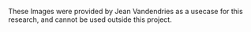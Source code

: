 These Images were provided by Jean Vandendries as a usecase for this research, and cannot be used outside this project.